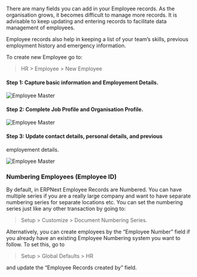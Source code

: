 There are many fields you can add in your Employee records. As the
organisation grows, it becomes difficult to manage more records. It is
advisable to keep updating and entering records to facilitate data management
of employees.

Employee records also help in keeping a list of your team’s skills, previous
employment history and emergency information.

To create new Employee go to:

> HR > Employee > New Employee

#### Step 1: Capture basic information and Employement Details.

![Employee Master](assets/erpnext_org/images/erpnext/employee-master-1.png)

  

#### Step 2: Complete Job Profile and Organisation Profile.

![Employee Master](assets/erpnext_org/images/erpnext/employee-master-2.png)

  

#### Step 3: Update contact details, personal details, and previous
employement details.

![Employee Master](assets/erpnext_org/images/erpnext/employee-master-3.png)

### Numbering Employees (Employee ID)

By default, in ERPNext Employee Records are Numbered. You can have multiple
series if you are a really large company and want to have separate numbering
series for separate locations etc. You can set the numbering series just like
any other transaction by going to:

> Setup > Customize > Document Numbering Series.

Alternatively, you can create employees by the “Employee Number” field if you
already have an existing Employee Numbering system you want to follow. To set
this, go to

> Setup > Global Defaults > HR

and update the “Employee Records created by” field.

